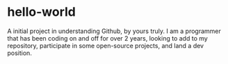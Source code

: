 # hello-world
A initial project in understanding Github, by yours truly.
I am a programmer that has been coding on and off for over 2 years, looking to add to my repository, participate in some open-source projects, and land a dev position.
